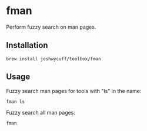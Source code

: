 # fman

Perform fuzzy search on man pages.

## Installation

```shell
brew install joshwycuff/toolbox/fman
```

## Usage

Fuzzy search man pages for tools with "ls" in the name:

```shell
fman ls
```

Fuzzy search all man pages:

```shell
fman
```
